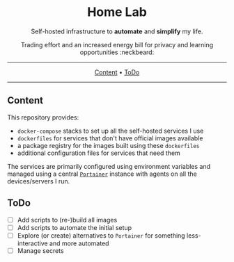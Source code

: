 <!-- markdownlint-configure-file {
  "MD013": false,
  "MD033": false,
  "MD041": false
} -->

<div align="center">

# Home Lab

Self-hosted infrastructure to  **automate** and **simplify** my life.

Trading effort and an increased energy bill for privacy and learning
opportunities :neckbeard:

---

[Content](#content) •
[ToDo](#todo)

---

</div>

## Content

This repository provides:

- `docker-compose` stacks to set up all the self-hosted services I use
- `dockerfiles` for services that don't have official images available
- a package registry for the images built using these `dockerfiles`
- additional configuration files for services that need them

The services are primarily configured using environment variables and managed
using a central [`Portainer`](https://www.portainer.io/) instance with agents
on all the devices/servers I run.

## ToDo

- [ ] Add scripts to (re-)build all images
- [ ] Add scripts to automate the initial setup
- [ ] Explore (or create) alternatives to `Portainer` for something
      less-interactive and more automated
- [ ] Manage secrets
